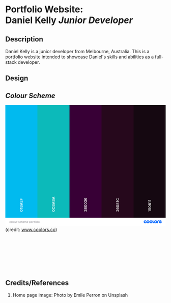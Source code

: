 # **Portfolio Website**: <br> Daniel Kelly *Junior Developer*
## **Description**

Daniel Kelly is a junior developer from Melbourne, Australia. This is a portfolio website intended to showcase Daniel's skills and abilities as a full-stack developer. 

## **Design**

## *Colour Scheme*
![colour scheme image](./images/colour-scheme-portfolio.png) (credit: www.coolors.co)









<br><br><br><br><br><br>
## Credits/References
1. Home page image: Photo by Emile Perron on Unsplash
  